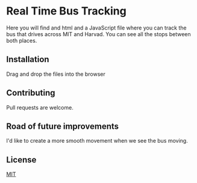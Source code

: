 # Real Time Bus Tracking

Here you will find and html and a JavaScript file where you can track the bus that drives across MIT and Harvad. You can see all the stops between both places. 

## Installation

Drag and drop the files into the browser

## Contributing

Pull requests are welcome. 

## Road of future improvements
I'd like to create a more smooth movement when we see the bus moving. 

## License

[MIT](https://choosealicense.com/licenses/mit/)

